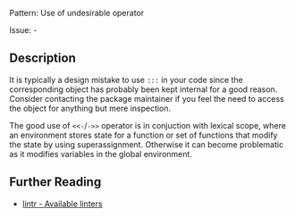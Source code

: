 Pattern: Use of undesirable operator

Issue: -

## Description

It is typically a design mistake to use `:::` in your code since the corresponding object has probably been kept internal for a good reason. Consider contacting the package maintainer if you feel the need to access the object for anything but mere inspection.

The good use of `<<-`/`->>` operator is in conjuction with lexical scope, where an environment stores state for a function or set of functions that modify the state by using superassignment. Otherwise it can become problematic as it modifies variables in the global environment.

## Further Reading

* [lintr - Available linters](https://lintr.r-lib.org/reference/index.html)